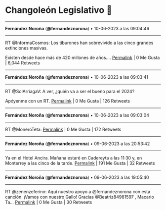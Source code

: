 # Changoleón Legislativo 🙈
*****
**Fernández Noroña** (**@fernandeznorona**) • 10-06-2023 a las 09:04:46
*****
RT @InformaCosmos: Los tiburones han sobrevivido a las cinco grandes extinciones masivas.


Existen desde hace más de 420 millones de años.…
[Permalink](https://twitter.com/fernandeznorona/status/1667578564206526465) | 0 Me Gusta | 6,044 Retweets
*****
**Fernández Noroña** (**@fernandeznorona**) • 10-06-2023 a las 09:03:41
*****
RT @SolArriagaV: A ver, ¿quién va a ser el bueno para el 2024? 


Apóyenme con un RT.
[Permalink](https://twitter.com/fernandeznorona/status/1667578291379740674) | 0 Me Gusta | 126 Retweets
*****
**Fernández Noroña** (**@fernandeznorona**) • 10-06-2023 a las 09:03:04
*****
RT @MoneroTeta:
[Permalink](https://twitter.com/fernandeznorona/status/1667578137041838080) | 0 Me Gusta | 172 Retweets
*****
**Fernández Noroña** (**@fernandeznorona**) • 09-06-2023 a las 20:53:42
*****
Ya en el Hotel Ancira. Mañana estaré en Cadereyta a las 11:30 y, en Monterrey a las cinco de la tarde.
[Permalink](https://twitter.com/fernandeznorona/status/1667394586312859649) | 191 Me Gusta | 32 Retweets
*****
**Fernández Noroña** (**@fernandeznorona**) • 09-06-2023 a las 19:05:40
*****
RT @zenenzeferino: Aquí  nuestro apoyo a @fernandeznorona con esta canción. ¡Vamos con nuestro Gallo! Gracias @Beatriz84981597 , Macario Ta…
[Permalink](https://twitter.com/fernandeznorona/status/1667367396833730561) | 0 Me Gusta | 30 Retweets